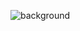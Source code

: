 ![background](https://github.com/twoza0123/py-translate-th/assets/93757631/6f39fd1e-44f1-4121-925f-38b84545b8d5)
